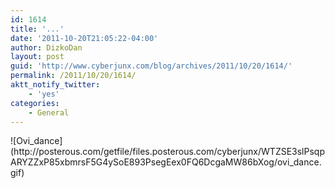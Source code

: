 ```yaml
---
id: 1614
title: '...'
date: '2011-10-20T21:05:22-04:00'
author: DizkoDan
layout: post
guid: 'http://www.cyberjunx.com/blog/archives/2011/10/20/1614/'
permalink: /2011/10/20/1614/
aktt_notify_twitter:
    - 'yes'
categories:
    - General
---
```


<div class="posterous_autopost"><div class="p_embed p_image_embed"> ![Ovi_dance](http://posterous.com/getfile/files.posterous.com/cyberjunx/WTZSE3slPsqpARYZZxP85xbmrsF5G4ySoE893PsegEex0FQ6DcgaMW86bXog/ovi_dance.gif)</div></div>